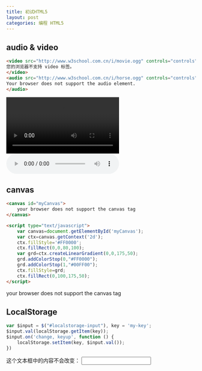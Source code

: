 ```yaml
---
title: 初试HTML5
layout: post
categories: 编程 HTML5
---
```


## audio & video
    
```html
<video src="http://www.w3school.com.cn/i/movie.ogg" controls="controls">
您的浏览器不支持 video 标签。
</video>
<audio src="http://www.w3school.com.cn/i/horse.ogg" controls="controls">
Your browser does not support the audio element.
</audio>
``` 

<div class="center-example">
    <video src="http://www.w3school.com.cn/i/movie.ogg" controls="controls">
    您的浏览器不支持 video 标签。
    </video>
    <audio src="http://www.w3school.com.cn/i/horse.ogg" controls="controls">
    Your browser does not support the audio element.
    </audio>
</div>

## canvas

```html
<canvas id="myCanvas">
    your browser does not support the canvas tag 
</canvas>

<script type="text/javascript">
    var canvas=document.getElementById('myCanvas');
    var ctx=canvas.getContext('2d');
    ctx.fillStyle='#FF0000';
    ctx.fillRect(0,0,80,100);
    var grd=ctx.createLinearGradient(0,0,175,50);
    grd.addColorStop(0,"#FF0000");
    grd.addColorStop(1,"#00FF00");
    ctx.fillStyle=grd;
    ctx.fillRect(0,100,175,50);
</script>
```

<div class="center-example">
    <canvas id="myCanvas" class="align-center">
        your browser does not support the canvas tag 
    </canvas>
</div>

<script type="text/javascript">
    var canvas=document.getElementById('myCanvas');
    var ctx=canvas.getContext('2d');
    ctx.fillStyle='#FF0000';
    ctx.fillRect(0,0,80,100);
    var grd=ctx.createLinearGradient(0,0,175,50);
    grd.addColorStop(0,"#FF0000");
    grd.addColorStop(1,"#00FF00");
    ctx.fillStyle=grd;
    ctx.fillRect(0,100,175,50);
</script>

## LocalStorage

```js
var $input = $("#localstorage-input"), key = 'my-key';
$input.val(localStorage.getItem(key));
$input.on('change, keyup', function () {
    localStorage.setItem(key, $input.val());
})
```

<div class="example">
    <div class="form-group">
        <label class="control-label">这个文本框中的内容不会改变：</label>
        <input id="localstorage-input" type="text" class="form-control">
    </div>
</div>
<script type="text/javascript">
    var $input = $("#localstorage-input"), key = 'my-key';
    $input.val(localStorage.getItem(key));
    $input.on('change, keyup', function () {
        localStorage.setItem(key, $input.val());
    })
</script>